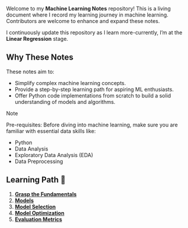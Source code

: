 Welcome to my **Machine Learning Notes** repository! This is a living document where I record my learning journey in machine learning. Contributors are welcome to enhance and expand these notes.

I continuously update this repository as I learn more-currently, I’m at the **Linear Regression** stage.

## Why These Notes

These notes aim to:

- Simplify complex machine learning concepts.
- Provide a step-by-step learning path for aspiring ML enthusiasts.
- Offer Python code implementations from scratch to build a solid understanding of models and algorithms.

> [!NOTE]
> Pre-requisites:
> Before diving into machine learning, make sure you are familiar with essential data skills like:  
>
> - Python
> - Data Analysis
> - Exploratory Data Analysis (EDA)
> - Data Preprocessing

## Learning Path 🚀

1. [**Grasp the Fundamentals**](./fundamentals/)
2. [**Models**](./models/)
3. [**Model Selection**](./model-selection/)
4. [**Model Optimization**](./optimzation/)
5. [**Evaluation Metrics**](./evaluation-metrics/)
